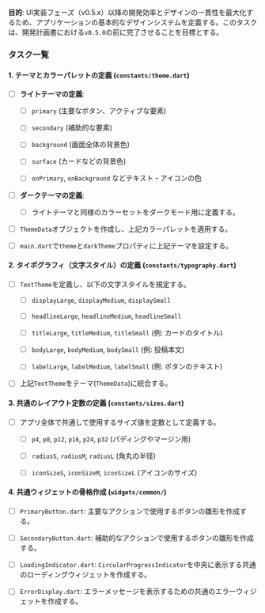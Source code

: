 

**目的**: UI実装フェーズ（v0.5.x）以降の開発効率とデザインの一貫性を最大化するため、アプリケーションの基本的なデザインシステムを定義する。このタスクは、開発計画書における`v0.5.0`の前に完了させることを目標とする。

### タスク一覧

#### 1. テーマとカラーパレットの定義 (`constants/theme.dart`)

- [ ] **ライトテーマの定義**:
    
    - [ ] `primary` (主要なボタン、アクティブな要素)
        
    - [ ] `secondary` (補助的な要素)
        
    - [ ] `background` (画面全体の背景色)
        
    - [ ] `surface` (カードなどの背景色)
        
    - [ ] `onPrimary`, `onBackground` などテキスト・アイコンの色
        
- [ ] **ダークテーマの定義**:
    
    - [ ] ライトテーマと同様のカラーセットをダークモード用に定義する。
        
- [ ] `ThemeData`オブジェクトを作成し、上記カラーパレットを適用する。
    
- [ ] `main.dart`で`theme`と`darkTheme`プロパティに上記テーマを設定する。
    

#### 2. タイポグラフィ（文字スタイル）の定義 (`constants/typography.dart`)

- [ ] `TextTheme`を定義し、以下の文字スタイルを規定する。
    
    - [ ] `displayLarge`, `displayMedium`, `displaySmall`
        
    - [ ] `headlineLarge`, `headlineMedium`, `headlineSmall`
        
    - [ ] `titleLarge`, `titleMedium`, `titleSmall` (例: カードのタイトル)
        
    - [ ] `bodyLarge`, `bodyMedium`, `bodySmall` (例: 投稿本文)
        
    - [ ] `labelLarge`, `labelMedium`, `labelSmall` (例: ボタンのテキスト)
        
- [ ] 上記`TextTheme`をテーマ(`ThemeData`)に統合する。
    

#### 3. 共通のレイアウト定数の定義 (`constants/sizes.dart`)

- [ ] アプリ全体で共通して使用するサイズ値を定数として定義する。
    
    - [ ] `p4`, `p8`, `p12`, `p16`, `p24`, `p32` (パディングやマージン用)
        
    - [ ] `radiusS`, `radiusM`, `radiusL` (角丸の半径)
        
    - [ ] `iconSizeS`, `iconSizeM`, `iconSizeL` (アイコンのサイズ)
        

#### 4. 共通ウィジェットの骨格作成 (`widgets/common/`)

- [ ] `PrimaryButton.dart`: 主要なアクションで使用するボタンの雛形を作成する。
    
- [ ] `SecondaryButton.dart`: 補助的なアクションで使用するボタンの雛形を作成する。
    
- [ ] `LoadingIndicator.dart`: `CircularProgressIndicator`を中央に表示する共通のローディングウィジェットを作成する。
    
- [ ] `ErrorDisplay.dart`: エラーメッセージを表示するための共通のエラーウィジェットを作成する。